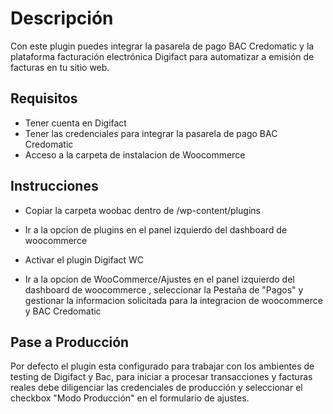 # Descripción

Con este plugin puedes integrar la pasarela de pago BAC Credomatic y la plataforma facturación electrónica Digifact para automatizar a emisión de facturas en tu sitio web.

## Requisitos

- Tener cuenta en Digifact
- Tener las credenciales para integrar la pasarela de pago BAC Credomatic
- Acceso a la carpeta de instalacion de Woocommerce

## Instrucciones

- Copiar la carpeta woobac dentro de <ubicacion woocommerce>/wp-content/plugins

- Ir a la opcion de plugins en el panel izquierdo del dashboard de woocommerce

- Activar el plugin Digifact WC

- Ir a la opcion de WooCommerce/Ajustes en el panel izquierdo del dashboard de woocommerce , seleccionar la Pestaña de "Pagos" y gestionar la informacion solicitada para la integracion de woocommerce y BAC Credomatic


## Pase a Producción

Por defecto el plugin esta configurado para trabajar con los ambientes de testing de Digifact y Bac, para iniciar a procesar transacciones y facturas reales debe diligenciar las credenciales de producción y seleccionar el checkbox "Modo Producción" en el formulario de ajustes.

